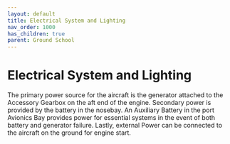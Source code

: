 ```yaml
---
layout: default
title: Electrical System and Lighting
nav_order: 1000
has_children: true
parent: Ground School
---
```


# Electrical System and Lighting

The primary power source for the aircraft is the generator attached to the Accessory Gearbox on the aft end of the engine. Secondary power is provided by the battery in the nosebay. An Auxiliary Battery in the port Avionics Bay provides power for essential systems in the event of both battery and generator failure. Lastly, external Power can be connected to the aircraft on the ground for engine start.
